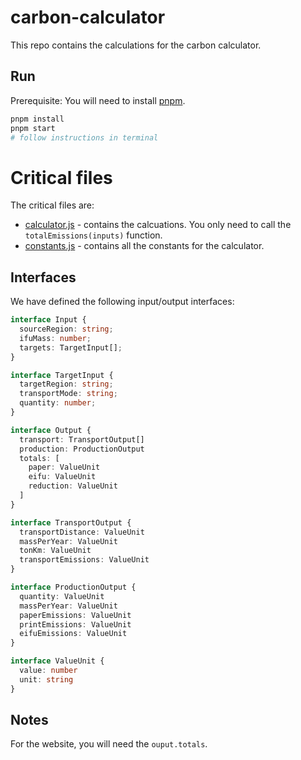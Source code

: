 # carbon-calculator

This repo contains the calculations for the carbon calculator.

## Run

Prerequisite: You will need to install [pnpm](https://pnpm.io/installation).

```bash
pnpm install
pnpm start
# follow instructions in terminal
```

# Critical files

The critical files are:

- [calculator.js](src/calculator.js) - contains the calcuations. You only need to call the `totalEmissions(inputs)` function.
- [constants.js](src/constants.js) - contains all the constants for the calculator.

## Interfaces

We have defined the following input/output interfaces:

```ts
interface Input {
  sourceRegion: string;
  ifuMass: number;
  targets: TargetInput[];
}

interface TargetInput {
  targetRegion: string;
  transportMode: string;
  quantity: number;
}

interface Output {
  transport: TransportOutput[]
  production: ProductionOutput
  totals: [
    paper: ValueUnit
    eifu: ValueUnit
    reduction: ValueUnit
  ]
}

interface TransportOutput {
  transportDistance: ValueUnit
  massPerYear: ValueUnit
  tonKm: ValueUnit
  transportEmissions: ValueUnit
}

interface ProductionOutput {
  quantity: ValueUnit
  massPerYear: ValueUnit
  paperEmissions: ValueUnit
  printEmissions: ValueUnit
  eifuEmissions: ValueUnit
}

interface ValueUnit {
  value: number
  unit: string
}
```

## Notes

For the website, you will need the `ouput.totals`.
